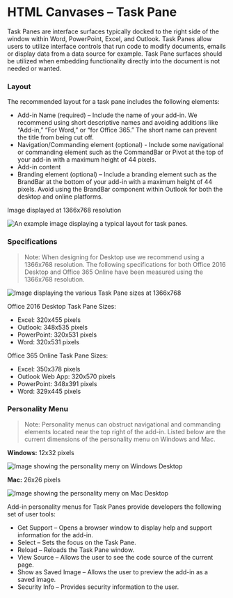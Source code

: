 # HTML Canvases – Task Pane
 
Task Panes are interface surfaces typically docked to the right side of the window within Word, PowerPoint, Excel, and Outlook. Task Panes allow users to utilize interface controls that run code to modify documents, emails or display data from a data source for example. Task Pane surfaces should be utilized when embedding functionality directly into the document is not needed or wanted.

### Layout

The recommended layout for a task pane includes the following elements:
* Add-in Name (required) – Include the name of your add-in. We recommend using short descriptive names and avoiding additions like “Add-in,” “For Word,” or “for Office 365.” The short name can prevent the title from being cut off.
* Navigation/Commanding element (optional) - Include some navigational or commanding element such as the CommandBar or Pivot at the top of your add-in with a maximum height of 44 pixels.
* Add-in content
* Branding element (optional) – Include a branding element such as the BrandBar at the bottom of your add-in with a maximum height of 44 pixels. Avoid using the BrandBar component within Outlook for both the desktop and online platforms.

Image displayed at 1366x768 resolution

![An example image displaying a typical layout for task panes.](path-needed)

### Specifications

> Note: When designing for Desktop use we recommend using a 1366x768 resolution. The following specifications for both Office 2016 Desktop and Office 365 Online have been measured using the 1366x768 resolution.

![Image displaying the various Task Pane sizes at 1366x768](path-needed)

Office 2016 Desktop Task Pane Sizes:
* Excel: 320x455 pixels
* Outlook: 348x535 pixels
* PowerPoint: 320x531 pixels
* Word: 320x531 pixels

Office 365 Online Task Pane Sizes:
* Excel: 350x378 pixels
* Outlook Web App: 320x570 pixels
* PowerPoint: 348x391 pixels
* Word: 329x445 pixels

### Personality Menu

> Note: Personality menus can obstruct navigational and commanding elements located near the top right of the add-in. Listed below are the current dimensions of the personality menu on Windows and Mac.

**Windows:** 12x32 pixels

![Image showing the personality meny on Windows Desktop](path-needed)

**Mac:** 26x26 pixels

![Image showing the personality meny on Mac Desktop](path-needed)

Add-in personality menus for Task Panes provide developers the following set of user tools: 
* Get Support – Opens a browser window to display help and support information for the add-in. 
* Select – Sets the focus on the Task Pane. 
* Reload – Reloads the Task Pane window.
* View Source – Allows the user to see the code source of the current page. 
* Show as Saved Image – Allows the user to preview the add-in as a saved image.
* Security Info – Provides security information to the user. 
